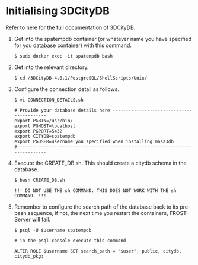 # Initialising 3DCityDB
Refer to [here](https://3dcitydb-docs.readthedocs.io) for the full documentation of 3DCityDB.

1. Get into the spatempdb container (or whatever name you have specified for you database container) with this command.
    ```
    $ sudo docker exec -it spatempdb bash
    ```
2. Get into the relevant directory.
    ```
    $ cd /3DCityDB-4.0.1/PostgreSQL/ShellScripts/Unix/
    ```
3. Configure the connection detail as follows.
    ```
    $ vi CONNECTION_DETAILS.sh
    ```
    ```
    # Provide your database details here ------------------------------------------
    export PGBIN=/usr/bin/
    export PGHOST=localhost
    export PGPORT=5432
    export CITYDB=spatempdb
    export PGUSER=username you specified when installing masa3db
    #------------------------------------------------------------------------------
    ```
4. Execute the CREATE_DB.sh. This should create a citydb schema in the database.
    ```
    $ bash CREATE_DB.sh

    !!! DO NOT USE THE sh COMMAND. THIS DOES NOT WORK WITH THE sh COMMAND. !!!
    ```

5. Remember to configure the search path of the database back to its pre-bash sequence, if not, the next time you restart the containers, FROST-Server will fail.

    ```
    $ psql -U $username spatempdb

    # in the psql console execute this command

    ALTER ROLE $username SET search_path = "$user", public, citydb, citydb_pkg;
    ```
